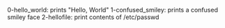 0-hello_world: prints "Hello, World" 
1-confused_smiley: prints a confused smiley face
2-hellofile: print contents of /etc/passwd

